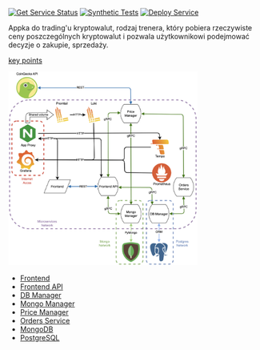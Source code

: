 [![Get Service Status](https://github.com/THD-C/The_THDc_App/actions/workflows/get-service-status.yml/badge.svg)](https://github.com/THD-C/The_THDc_App/actions/workflows/get-service-status.yml)
[![Synthetic Tests](https://github.com/THD-C/SyntheticTest/actions/workflows/run-synthetic-tests.yml/badge.svg)](https://github.com/THD-C/SyntheticTest/actions/workflows/run-synthetic-tests.yml)
[![Deploy Service](https://github.com/THD-C/The_THDc_App/actions/workflows/deploy-service.yml/badge.svg)](https://github.com/THD-C/The_THDc_App/actions/workflows/deploy-service.yml)

Appka do trading'u kryptowalut, rodzaj trenera, 
który pobiera rzeczywiste ceny poszczególnych kryptowalut i pozwala użytkownikowi podejmować decyzje o zakupie, sprzedaży.

[key points](/key-points.md)

<p float="left">
  <img src="/Pictures/architecture.png" width="75%" />
</p>

- [Frontend](https://github.com/THD-C/Frontend)
- [Frontend API](https://github.com/THD-C/Frontend_API)
- [DB Manager](https://github.com/THD-C/DB_Manager)
- [Mongo Manager](https://github.com/THD-C/Mongo_Manager)
- [Price Manager](https://github.com/THD-C/CoinGecko_API)
- [Orders Service](https://github.com/THD-C/order_service)
- [MongoDB](https://github.com/THD-C/Mongo)
- [PostgreSQL](https://github.com/THD-C/Postgres)
